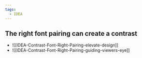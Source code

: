 ```yaml
---
tags:
  - IDEA
---
```


##  The right font pairing can create a contrast

- ![[IDEA-Contrast-Font-Right-Pairing-elevate-design]]
- ![[IDEA-Contrast-Font-Right-Pairing-guiding-viewers-eye]]

